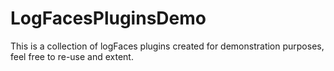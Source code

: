 # LogFacesPluginsDemo
This is a collection of logFaces plugins created for demonstration purposes, feel free to re-use and extent.
